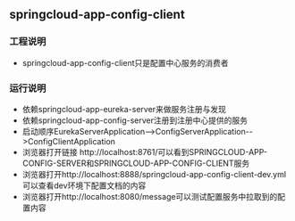 ## springcloud-app-config-client
### 工程说明
* springcloud-app-config-client只是配置中心服务的消费者
 
### 运行说明
* 依赖springcloud-app-eureka-server来做服务注册与发现
* 依赖springcloud-app-config-server注册到注册中心提供的服务
* 启动顺序EurekaServerApplication-->ConfigServerApplication-->ConfigClientApplication
* 浏览器打开链接 http://localhost:8761/可以看到SPRINGCLOUD-APP-CONFIG-SERVER和SPRINGCLOUD-APP-CONFIG-CLIENT服务
* 浏览器打开http://localhost:8888/springcloud-app-config-client-dev.yml可以查看dev环境下配置文档的内容
* 浏览器打开http://localhost:8080/message可以测试配置服务中拉取到的配置内容
